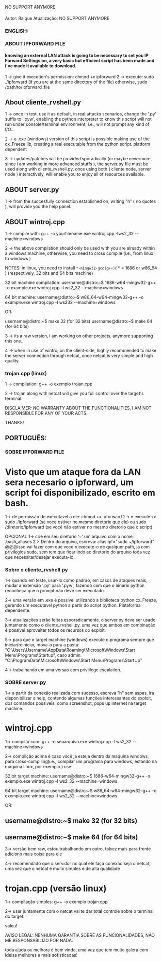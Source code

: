 NO SUPPORT ANYMORE

#### 
Autor: Raique
Atualização: NO SUPPORT ANYMORE

### ENGLISH: ###
### ABOUT IPFORWARD FILE ####
#### knowing an external LAN attack is going to be necessary to set you IP Forward Settings on, a very basic but efficient script has been made and i've made it available to download. ####
1 -> give it execution's permission: chmod +x ipforward
2 -> execute: sudo ./ipforward (if you are at the same directory of the file) otherwise, sudo /path/to/ipforward_file

## About cliente_rvshell.py ##
1 -> once in test, use it as default, in real attacks scenarios, change the '.py' suffix to '.pyw', enabling the python interpreter
to know this script will not run under console/terminal environment, i.e., will not prompt any kind of I/O...

2 -> a .exe (windows) version of this script is possible making use of the cx_Freeze lib, creating a real executable from the python script. platform dependent

3 -> updates/patches will be provided sporadically (or maybe nevermore, since i am working in more advanced stuffs ), the server.py file must be used along with cliente_rvshell.py, once using both ( cliente node, server node ) interactively,
will enable you to enjoy all of resources available.

## ABOUT server.py ##

1 -> from the succesfully connection established on, writing "h" ( no quotes ), will provide you the help panel.


## ABOUT wintroj.cpp ##

1 -> compile with: g++ -o yourfilename.exe wintroj.cpp -lws2_32 --machine=windows

2 -> the above compilation should only be used with you are already within a windows machine, otherwise, you need to cross compile (i.e., from linux to windows )

NOTES: in linux, you need to install `*-mingw32-gcc(g++)`( * = 1686 or w86_64 ) (respectively, 32 bits and 64 bits machine)

32 bit machine compilation:
username@distro:~$ 1686-w64-mingw32-g++ -o example.exe wintroj.cpp -l ws2_32 --machine=windows

64 bit machine:
username@distro:~$ w86_64-w64-mingw32-g++ -o example.exe wintroj.cpp -l ws232 --machine=windows

OR:

username@distro:~$ make 32 (for 32 bits)
username@distro:~$ make 64 (for 64 bits)


3 -> its a raw version, i am working on other projects, anymore supporting this one.

4 -> when in use of wintroj on the client-side, highly recommended to make the server connection through netcat, once netcat is very simple and high quality.

### trojan.cpp (linux) ###

1 -> compilation: g++ -o exemplo trojan.cpp

2 -> trojan along with netcat will give you full control over the target's terminal.

DISCLAIMER:
NO WARRANTY ABOUT THE FUNCTIONALITIES, I AM NOT RESPONSIBLE FOR ANY OF YOUR ACTS.

THANKS!

## PORTUGUÊS: ##
### SOBRE IPFORWARD FILE ####
# Visto que um ataque fora da LAN sera necesario o ipforward, um script foi disponibilizado, escrito em bash.
1-> de permissão de executavel a ele: chmod +x ipforward
2-> e execute-o: sudo ./ipforward (se voce estiver no mesmo diretorio que ele) ou sudo /diretorio/ipforward (se você não
estiver no mesmo diretorio que o script)

OPCIONAL 1-> crie em seu diretorio '~' um arquivo com o nome: .bash_aliases
         2 > Dentro do arquivo, escreva: alias ipf="sudo ~/ipforward"
         @@@isso vai fazer com que voce o execute-o de qualquer path, ja com privilegios sudo, sem tem que ficar indo ao diretorio do 
          arquivo toda vez que necessitar/desejar executa-lo.


### Sobre o cliente_rvshell.py
1-> quando em teste, usar-lo como padrao, em casos de ataques reais, mudar a extensão '.py' para '.pyw', fazendo com que o binario python reconheça que o prompt não deve ser executado.

2-> uma versão em .exe é possivel utilizando a biblioteca python cx_Freeze, gerando um executavel python a partir do script python. Plataforma dependente.

3-> atualizações serão feitas esporadicamente, o server.py deve ser usado juntamente como o cliente_rvshell.py, uma vez que ambos em combinação é possivel aproveitar todos os recursos do exploit.

5-> para que o target machine (windows) execute o programa sempre que iniciar/reiniciar, mova-o para a pasta: "C:\Users\Username\AppData\Roaming\Microsoft\Windows\Start Menu\Programs\Startup",
caso admin: "C:\ProgramData\Microsoft\Windows\Start Menu\Programs\StartUp"

4-> trabalhando em uma versao com privillege escalation.


### SOBRE server.py ####

1-> a partir da conexão realizada com sucesso, escreva "h" sem aspas, ira disponibilizar o help, contendo algumas funções interessantes do exploit, dos comandos possiveis, como screenshot, pops up internet na target machine...

# wintroj.cpp

1-> compilar com: g++ -o seuarquivo.exe wintroj.cpp -l ws2_32 --machine=windows

2-> compilção acima é caso você ja esteja dentro da maquina windows, para cross-compiling(i.e., compilar um programa para windows, estando na maquina linux, por exemplo.) use:

32 bit target machine:
username@distro:~$ 1686-w64-mingw32-g++ -o exemplo.exe wintroj.cpp -l ws2_32 --machine=windows

64 bit target machine:
username@distro:~$ w86_64-w64-mingw32-g++ -o exemplo.exe wintroj.cpp -l ws2_32 --machine=windows

OR:

## username@distro:~$ make 32 (for 32 bits)
## username@distro:~$ make 64 (for 64 bits)


3-> versão bem raw, estou trabalhando em outro, talvez mais para frente adiciono mais coisa para ele

4-> recomendado que o servidor no qual ele faça conexão seja o netcat, uma vez que o netcat é muito simples e de alta qualidade

# trojan.cpp (versão linux)

1-> compilação simples: g++ -o exemplo trojan.cpp

2-> usar juntamente com o netcat vai te dar total controle sobre o terminal do target.


valeu!

AVISO LEGAL:
NENHUMA GARANTIA SOBRE AS FUNCIONALIDADES, NÃO ME RESPONSABILIZO POR NADA.

toda ajuda ou melhora é bem vinda, uma vez que tem muita galera com ideias melhores e mais sofisticadas!
